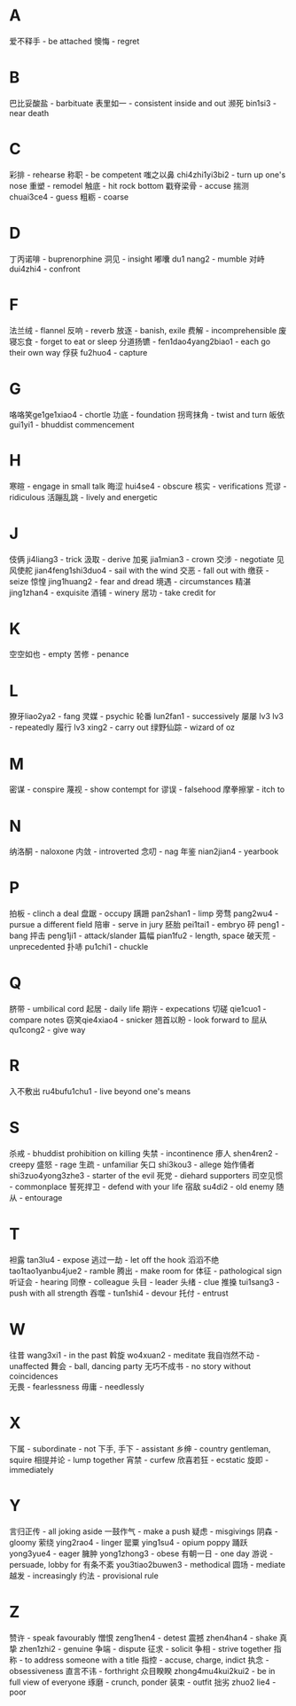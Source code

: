 # A

爱不释手 - be attached 
懊悔 - regret

# B

巴比妥酸盐 - barbituate 
表里如一 - consistent inside and out 
濒死 bin1si3 - near death 

# C 

彩排 - rehearse
称职 - be competent 
嗤之以鼻 chi4zhi1yi3bi2 - turn up one's nose 
重塑 - remodel 
触底 - hit rock bottom 
戳脊梁骨 - accuse 
揣测 chuai3ce4 - guess
粗粝 - coarse 

# D

丁丙诺啡 - buprenorphine
洞见 - insight 
嘟囔 du1 nang2 - mumble 
对峙 dui4zhi4 - confront 

# F 

法兰绒 - flannel 
反响 - reverb
放逐 - banish, exile 
费解 - incomprehensible 
废寝忘食 - forget to eat or sleep 
分道扬镳 - fen1dao4yang2biao1 - each go their own way 
俘获 fu2huo4 - capture 

# G

咯咯笑ge1ge1xiao4 - chortle
功底 - foundation 
拐弯抹角 - twist and turn 
皈依 gui1yi1 - bhuddist commencement 


# H

寒暄 - engage in small talk
晦涩 hui4se4 - obscure 
核实 - verifications
荒谬 - ridiculous
活蹦乱跳 - lively and energetic 

# J

伎俩 ji4liang3 - trick
汲取 - derive 
加冕 jia1mian3 - crown
交涉 - negotiate 
见风使舵 jian4feng1shi3duo4 - sail with the wind
交恶 - fall out with 
缴获 - seize
惊惶 jing1huang2 - fear and dread
境遇 - circumstances
精湛 jing1zhan4 - exquisite 
酒铺 - winery
居功 - take credit for 

# K

空空如也 - empty 
苦修 - penance 

# L 

獠牙liao2ya2 - fang 
灵媒 - psychic
轮番 lun2fan1 - successively 
屡屡 lv3 lv3 - repeatedly
履行 lv3 xing2 - carry out 
绿野仙踪 - wizard of oz 

# M

密谋 - conspire
蔑视 - show contempt for
谬误 - falsehood
摩拳擦掌 - itch to  

# N

纳洛酮 - naloxone
内敛 - introverted 
念叨 - nag
年鉴 nian2jian4 - yearbook 

# P 

拍板 - clinch a deal
盘踞 - occupy
蹒跚 pan2shan1 - limp
旁骛 pang2wu4 - pursue a different field 
陪审 - serve in jury 
胚胎 pei1tai1 - embryo 
砰 peng1 - bang
抨击 peng1ji1 - attack/slander
篇幅 pian1fu2 - length, space
破天荒 - unprecedented 
扑哧 pu1chi1 - chuckle 

# Q

脐带 - umbilical cord 
起居 - daily life 
期许 - expecations 
切磋 qie1cuo1 - compare notes 
窃笑qie4xiao4 - snicker 
翘首以盼 - look forward to 
屈从 qu1cong2 - give way 

# R

入不敷出 ru4bufu1chu1 - live beyond one's means

# S

杀戒 - bhuddist prohibition on killing
失禁 - incontinence 
瘆人 shen4ren2 - creepy 
盛怒 - rage
生疏 - unfamiliar 
矢口 shi3kou3 - allege 
始作俑者 shi3zuo4yong3zhe3 - starter of the evil 
死党 - diehard supporters 
司空见惯 - commonplace
誓死捍卫 - defend with your life 
宿敌 su4di2 - old enemy 
随从 - entourage 

# T

袒露 tan3lu4 - expose
逃过一劫 - let off the hook 
滔滔不绝 tao1tao1yanbu4jue2 - ramble
腾出 - make room for 
体征 - pathological sign 
听证会 - hearing
同僚 - colleague 
头目 - leader 
头绪 - clue 
推搡 tui1sang3 - push with all strength 
吞噬 - tun1shi4 - devour 
托付 - entrust

# W

往昔 wang3xi1 - in the past
斡旋 wo4xuan2 - meditate
我自岿然不动 - unaffected
舞会 - ball, dancing party
无巧不成书 - no story without coincidences   
无畏 - fearlessness
毋庸 - needlessly


# X

下属 - subordinate - not 下手, 手下 - assistant 
乡绅 - country gentleman, squire 
相提并论 - lump together
宵禁 - curfew 
欣喜若狂 - ecstatic 
旋即 - immediately 

# Y 

言归正传 - all joking aside 
一鼓作气 - make a push
疑虑 - misgivings
阴森 - gloomy 
萦绕 ying2rao4 - linger
罂粟 ying1su4 - opium poppy 
踊跃 yong3yue4 - eager 
臃肿 yong1zhong3 - obese 
有朝一日  - one day 
游说 - persuade, lobby for 
有条不紊 you3tiao2buwen3 - methodical 
圆场 - mediate 
越发 - increasingly 
约法 - provisional rule 

# Z

赞许 - speak favourably 
憎恨 zeng1hen4 - detest
震撼 zhen4han4 - shake
真挚 zhen1zhi2 - genuine 
争端 - dispute
征求 - solicit
争相 - strive together
指称 - to address someone with a title 
指控 - accuse, charge, indict 
执念 - obsessiveness
直言不讳 - forthright 
众目睽睽 zhong4mu4kui2kui2 - be in full view of everyone
琢磨 - crunch, ponder
装束 - outfit
拙劣 zhuo2 lie4 - poor 
